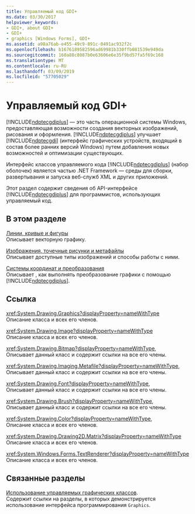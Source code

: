 ```yaml
---
title: Управляемый код GDI+
ms.date: 03/30/2017
helpviewer_keywords:
- GDI+, about GDI+
- GDI+
- graphics [Windows Forms], GDI+
ms.assetid: a98a76ab-e455-49c9-891c-0491ac932f2c
ms.openlocfilehash: b1676189582596ad69981b330ffb081539e949da
ms.sourcegitcommit: 160a88c8087b0e63606e6e35f9bd57fa5f69c168
ms.translationtype: MT
ms.contentlocale: ru-RU
ms.lasthandoff: 03/09/2019
ms.locfileid: "57705029"
---
```

# <a name="about-gdi-managed-code"></a>Управляемый код GDI+
[!INCLUDE[ndptecgdiplus](../../../../includes/ndptecgdiplus-md.md)] — это часть операционной системы Windows, предоставляющая возможности создания векторных изображений, рисования и оформления. [!INCLUDE[ndptecgdiplus](../../../../includes/ndptecgdiplus-md.md)] улучшает [!INCLUDE[ndptecgdi](../../../../includes/ndptecgdi-md.md)] (интерфейс графических устройств, входящий в состав более ранних версий Windows) путем добавления новых возможностей и оптимизации существующих.  
  
 Интерфейс классов управляемого кода [!INCLUDE[ndptecgdiplus](../../../../includes/ndptecgdiplus-md.md)] (набор оболочек) является частью .NET Framework — среды для сборки, развертывания и запуска веб-служб XML и других приложений.  
  
 Этот раздел содержит сведения об API-интерфейсе [!INCLUDE[ndptecgdiplus](../../../../includes/ndptecgdiplus-md.md)] для программистов, использующих управляемый код.  
  
## <a name="in-this-section"></a>В этом разделе  
 [Линии, кривые и фигуры](lines-curves-and-shapes.md)  
 Описывает векторную графику.  
  
 [Изображения, точечные рисунки и метафайлы](images-bitmaps-and-metafiles.md)  
 Описывает доступные типы изображений и способы работы с ними.  
  
 [Системы координат и преобразования](coordinate-systems-and-transformations.md)  
 Описывает , как выполнять преобразование графики с помощью [!INCLUDE[ndptecgdiplus](../../../../includes/ndptecgdiplus-md.md)].  
  
## <a name="reference"></a>Ссылка  
 <xref:System.Drawing.Graphics?displayProperty=nameWithType>  
 Описание класса и всех его членов.  
  
 <xref:System.Drawing.Image?displayProperty=nameWithType>  
 Описание класса и всех его членов.  
  
 <xref:System.Drawing.Bitmap?displayProperty=nameWithType>,  
 Описывает данный класс и содержит ссылки на все его члены.  
  
 <xref:System.Drawing.Imaging.Metafile?displayProperty=nameWithType>,  
 Описывает данный класс и содержит ссылки на все его члены.  
  
 <xref:System.Drawing.Font?displayProperty=nameWithType>,  
 Описывает данный класс и содержит ссылки на все его члены.  
  
 <xref:System.Drawing.Brush?displayProperty=nameWithType>,  
 Описывает данный класс и содержит ссылки на все его члены.  
  
 <xref:System.Drawing.Color?displayProperty=nameWithType>,  
 Описание класса и всех его членов.  
  
 <xref:System.Drawing.Drawing2D.Matrix?displayProperty=nameWithType>  
 Описание класса и всех его членов.  
  
 <xref:System.Windows.Forms.TextRenderer?displayProperty=nameWithType>  
 Описание класса и всех его членов.  
  
## <a name="related-sections"></a>Связанные разделы  
 [Использование управляемых графических классов](using-managed-graphics-classes.md).  
 Содержит ссылки на разделы, в которых демонстрируется использование интерфейса программирования `Graphics`.
